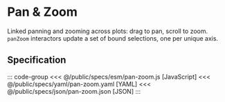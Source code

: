 <script setup>
  import { coordinator } from '@uwdata/vgplot';
  coordinator().clear();
</script>

# Pan & Zoom

Linked panning and zooming across plots: drag to pan, scroll to zoom. `panZoom` interactors update a set of bound selections, one per unique axis.

<Example spec="/specs/yaml/pan-zoom.yaml" />

## Specification

::: code-group
<<< @/public/specs/esm/pan-zoom.js [JavaScript]
<<< @/public/specs/yaml/pan-zoom.yaml [YAML]
<<< @/public/specs/json/pan-zoom.json [JSON]
:::
